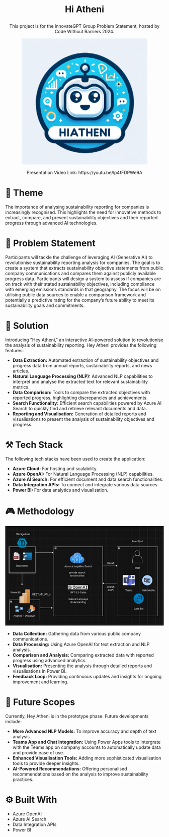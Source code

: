 # <p align="center">Hi Atheni</p>
<p align="center">This project is for the InnovateGPT Group Problem Statement, hosted by Code Without Barriers 2024.</p>
<p align="center">
<img src="https://github.com/NAry-Byun/Angelhack/blob/master/logo.png?raw=true" width="400px" height="400px" alt="logo"></img>
</p>
<p align="center">Presentation Video Link: https://youtu.be/lp4fFDPWe9A </p>


# 📝 Theme
The importance of analysing sustainability reporting for companies is increasingly recognised. This highlights the need for innovative methods to extract, compare, and present sustainability objectives and their reported progress through advanced AI technologies.

# 🌵 Problem Statement
Participants will tackle the challenge of leveraging AI (Generative AI) to revolutionise sustainability reporting analysis for companies. The goal is to create a system that extracts sustainability objective statements from public company communications and compares them against publicly available progress data. Participants will design a system to assess if companies are on track with their stated sustainability objectives, including compliance with emerging emissions standards in that geography. The focus will be on utilising public data sources to enable a comparison framework and potentially a predictive rating for the company’s future ability to meet its sustainability goals and commitments.

# 🔑 Solution
Introducing "Hey Atheni," an interactive AI-powered solution to revolutionise the analysis of sustainability reporting. Hey Atheni provides the following features:

- **Data Extraction:** Automated extraction of sustainability objectives and progress data from annual reports, sustainability reports, and news articles.
- **Natural Language Processing (NLP):** Advanced NLP capabilities to interpret and analyse the extracted text for relevant sustainability metrics.
- **Data Comparison:** Tools to compare the extracted objectives with reported progress, highlighting discrepancies and achievements.
- **Search Functionality:** Efficient search capabilities powered by Azure AI Search to quickly find and retrieve relevant documents and data.
- **Reporting and Visualisation:** Generation of detailed reports and visualisations to present the analysis of sustainability objectives and progress.

# ⚒️ Tech Stack
The following tech stacks have been used to create the application:

- **Azure Cloud:** For hosting and scalability.
- **Azure OpenAI:** For Natural Language Processing (NLP) capabilities.
- **Azure AI Search:** For efficient document and data search functionalities.
- **Data Integration APIs:** To connect and integrate various data sources.
- **Power BI:** For data analytics and visualisation.

# 🎮 Methodology
<p align="center"><img src="https://github.com/NAry-Byun/Angelhack/blob/master/archtecture.png?raw=true"></img></p>

- **Data Collection:** Gathering data from various public company communications.
- **Data Processing:** Using Azure OpenAI for text extraction and NLP analysis.
- **Comparison and Analysis:** Comparing extracted data with reported progress using advanced analytics.
- **Visualisation:** Presenting the analysis through detailed reports and visualisations in Power BI.
- **Feedback Loop:** Providing continuous updates and insights for ongoing improvement and learning.

# 🎯 Future Scopes
Currently, Hey Atheni is in the prototype phase. Future developments include:

- **More Advanced NLP Models:** To improve accuracy and depth of text analysis.
- **Teams App and Chat Integration:** Using Power Apps tools to intergrate with the Teams app on company accounts to automatically update data and provide ease of use.
- **Enhanced Visualisation Tools:** Adding more sophisticated visualisation tools to provide deeper insights.
- **AI-Powered Recommendations:** Offering personalised recommendations based on the analysis to improve sustainability practices.

# ⚙️ Built With
- Azure OpenAI
- Azure AI Search
- Data Integration APIs
- Power BI
